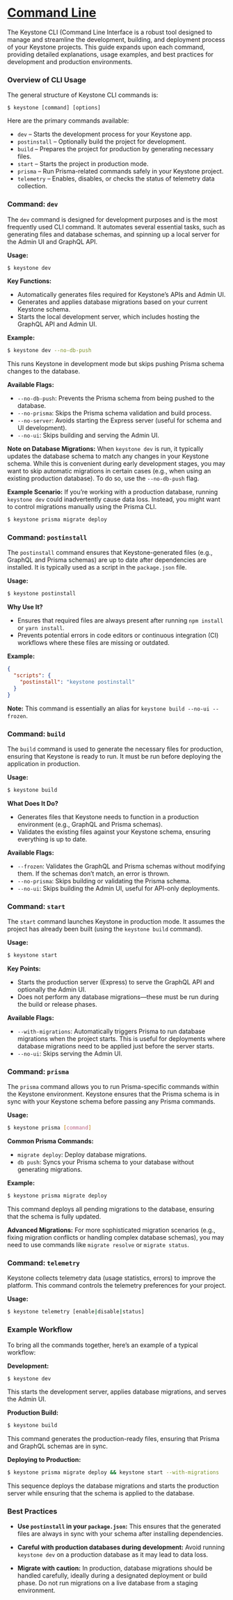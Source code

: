 # [Command Line](https://keystonejs.com/docs/guides/cli)
The Keystone CLI (Command Line Interface is a robust tool designed to manage and streamline the development, building, and deployment process of your Keystone projects. This guide expands upon each command, providing detailed explanations, usage examples, and best practices for development and production environments.

### Overview of CLI Usage

The general structure of Keystone CLI commands is:

```
$ keystone [command] [options]
```

Here are the primary commands available:

- `dev` – Starts the development process for your Keystone app.
- `postinstall` – Optionally build the project for development.
- `build` – Prepares the project for production by generating necessary files.
- `start` – Starts the project in production mode.
- `prisma` – Run Prisma-related commands safely in your Keystone project.
- `telemetry` – Enables, disables, or checks the status of telemetry data collection.

### Command: `dev`

The `dev` command is designed for development purposes and is the most frequently used CLI command. It automates several essential tasks, such as generating files and database schemas, and spinning up a local server for the Admin UI and GraphQL API.

**Usage:**

```bash
$ keystone dev
```

**Key Functions:**
- Automatically generates files required for Keystone’s APIs and Admin UI.
- Generates and applies database migrations based on your current Keystone schema.
- Starts the local development server, which includes hosting the GraphQL API and Admin UI.

**Example:**

```bash
$ keystone dev --no-db-push
```
This runs Keystone in development mode but skips pushing Prisma schema changes to the database.

**Available Flags:**
- `--no-db-push`: Prevents the Prisma schema from being pushed to the database.
- `--no-prisma`: Skips the Prisma schema validation and build process.
- `--no-server`: Avoids starting the Express server (useful for schema and UI development).
- `--no-ui`: Skips building and serving the Admin UI.

**Note on Database Migrations:**
When `keystone dev` is run, it typically updates the database schema to match any changes in your Keystone schema. While this is convenient during early development stages, you may want to skip automatic migrations in certain cases (e.g., when using an existing production database). To do so, use the `--no-db-push` flag.

**Example Scenario:**
If you’re working with a production database, running `keystone dev` could inadvertently cause data loss. Instead, you might want to control migrations manually using the Prisma CLI.

```bash
$ keystone prisma migrate deploy
```

### Command: `postinstall`

The `postinstall` command ensures that Keystone-generated files (e.g., GraphQL and Prisma schemas) are up to date after dependencies are installed. It is typically used as a script in the `package.json` file.

**Usage:**

```bash
$ keystone postinstall
```

**Why Use It?**
- Ensures that required files are always present after running `npm install` or `yarn install`.
- Prevents potential errors in code editors or continuous integration (CI) workflows where these files are missing or outdated.

**Example:**

```json
{
  "scripts": {
    "postinstall": "keystone postinstall"
  }
}
```

**Note:** This command is essentially an alias for `keystone build --no-ui --frozen`.

### Command: `build`

The `build` command is used to generate the necessary files for production, ensuring that Keystone is ready to run. It must be run before deploying the application in production.

**Usage:**

```bash
$ keystone build
```

**What Does It Do?**
- Generates files that Keystone needs to function in a production environment (e.g., GraphQL and Prisma schemas).
- Validates the existing files against your Keystone schema, ensuring everything is up to date.

**Available Flags:**
- `--frozen`: Validates the GraphQL and Prisma schemas without modifying them. If the schemas don’t match, an error is thrown.
- `--no-prisma`: Skips building or validating the Prisma schema.
- `--no-ui`: Skips building the Admin UI, useful for API-only deployments.

### Command: `start`

The `start` command launches Keystone in production mode. It assumes the project has already been built (using the `keystone build` command).

**Usage:**

```bash
$ keystone start
```

**Key Points:**
- Starts the production server (Express) to serve the GraphQL API and optionally the Admin UI.
- Does not perform any database migrations—these must be run during the build or release phases.

**Available Flags:**
- `--with-migrations`: Automatically triggers Prisma to run database migrations when the project starts. This is useful for deployments where database migrations need to be applied just before the server starts.
- `--no-ui`: Skips serving the Admin UI.

### Command: `prisma`

The `prisma` command allows you to run Prisma-specific commands within the Keystone environment. Keystone ensures that the Prisma schema is in sync with your Keystone schema before passing any Prisma commands.

**Usage:**

```bash
$ keystone prisma [command]
```

**Common Prisma Commands:**
- `migrate deploy`: Deploy database migrations.
- `db push`: Syncs your Prisma schema to your database without generating migrations.

**Example:**

```bash
$ keystone prisma migrate deploy
```

This command deploys all pending migrations to the database, ensuring that the schema is fully updated.

**Advanced Migrations:**
For more sophisticated migration scenarios (e.g., fixing migration conflicts or handling complex database schemas), you may need to use commands like `migrate resolve` or `migrate status`.

### Command: `telemetry`

Keystone collects telemetry data (usage statistics, errors) to improve the platform. This command controls the telemetry preferences for your project.

**Usage:**

```bash
$ keystone telemetry [enable|disable|status]
```

### Example Workflow

To bring all the commands together, here’s an example of a typical workflow:

**Development:**

```bash
$ keystone dev
```

This starts the development server, applies database migrations, and serves the Admin UI.

**Production Build:**

```bash
$ keystone build
```

This command generates the production-ready files, ensuring that Prisma and GraphQL schemas are in sync.

**Deploying to Production:**

```bash
$ keystone prisma migrate deploy && keystone start --with-migrations
```

This sequence deploys the database migrations and starts the production server while ensuring that the schema is applied to the database.

### Best Practices

- **Use `postinstall` in your `package.json`:** This ensures that the generated files are always in sync with your schema after installing dependencies.
  
- **Careful with production databases during development:** Avoid running `keystone dev` on a production database as it may lead to data loss.

- **Migrate with caution:** In production, database migrations should be handled carefully, ideally during a designated deployment or build phase. Do not run migrations on a live database from a staging environment.